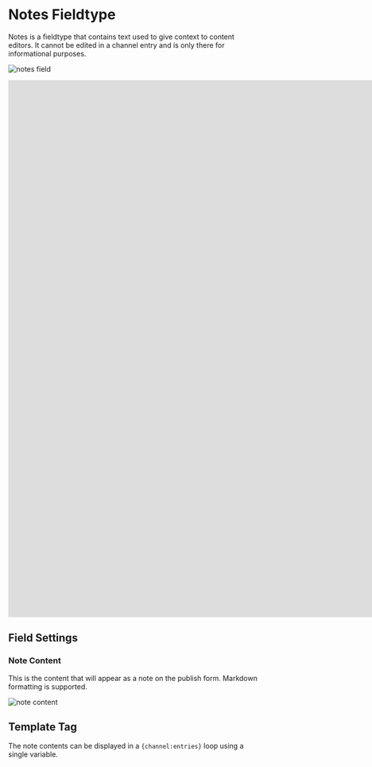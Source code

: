 <!--
    This source file is part of the open source project
    ExpressionEngine User Guide (https://github.com/ExpressionEngine/ExpressionEngine-User-Guide)

    @link      https://expressionengine.com/
    @copyright Copyright (c) 2003-2022, Packet Tide, LLC (https://packettide.com)
    @license   https://expressionengine.com/license Licensed under Apache License, Version 2.0
-->

# Notes Fieldtype

Notes is a fieldtype that contains text used to give context to content editors. It cannot be edited in a channel entry and is only there for informational purposes.

![notes field](_images/notes.png)

<div class="video-wrapper">
<iframe src="https://www.youtube.com/embed/XYOjdOm8E9E?vq=HD1080" width="1920" height="1080" frameborder="0" webkitallowfullscreen mozallowfullscreen allowfullscreen></iframe>
</div>


## Field Settings

### Note Content

This is the content that will appear as a note on the publish form. Markdown formatting is supported.

![note content](_images/note-content.png)

## Template Tag

The note contents can be displayed in a `{channel:entries}` loop using a single variable.

